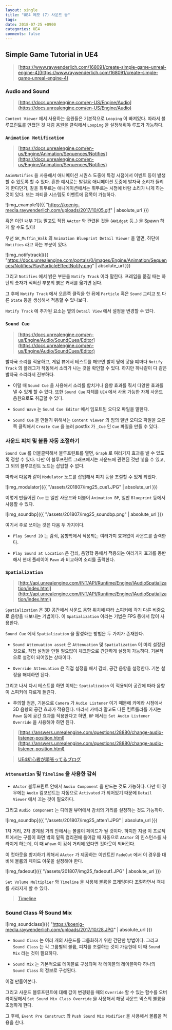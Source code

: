```yaml
---
layout: single
title: "UE4 메모 (7) 사운드 등"
tags: 
date: 2018-07-25 +0900
categories: UE4
comments: false
---
```

<script type="text/javascript"
    src="http://cdn.mathjax.org/mathjax/latest/MathJax.js?config=TeX-AMS-MML_HTMLorMML">
</script>

## Simple Game Tutorial in UE4

> [https://www.raywenderlich.com/168091/create-simple-game-unreal-engine-4](https://www.raywenderlich.com/168091/create-simple-game-unreal-engine-4)

### Audio and Sound

> [https://docs.unrealengine.com/en-US/Engine/Audio](https://docs.unrealengine.com/en-US/Engine/Audio)

`Content Viewer` 에서 사용하는 음원들은 기본적으로 `Looping` 이 빠져있다. 따라서 블루프린트를 만졌던 것 처럼 음원을 클릭해서 `Looping` 을 설정해줘야 루프가 가능하다.

### `Animation Notification`

> [https://docs.unrealengine.com/en-us/Engine/Animation/Sequences/Notifies](https://docs.unrealengine.com/en-us/Engine/Animation/Sequences/Notifies)

`AnimNotifies` 을 사용해서 애니메이션 시퀀스 도중에 특정 시점에서 이벤트 등이 발생할 수 있도록 할 수 있다. 흔한 예시로는 발걸음 애니메이션 도중에 발자국 소리가 들리게 한다던가, 칼을 휘두르는 애니메이션에서는 휘두르는 시점에 바람 소리가 나게 하는 것이 있다. 또는 파티클 시스템도 이벤트에 접목이 가능하다.

![img_example1]({{ "https://koenig-media.raywenderlich.com/uploads/2017/10/05.gif" | absolute_url }})

혹은 이런 내부 기능 말고도 직접 `AActor` 와 관련된 것들 (`AWidget` 등..) 을 Spawn 하게 할 수도 있다! 

우선 `SK_Muffin_Walk` 의 `Animation Blueprint Detail Viewer` 을 열면, 하단에 `Notifies` 라고 하는 부분이 있다.

![img_notifytrack]({{ "https://docs.unrealengine.com/portals/0/images/Engine/Animation/Sequences/Notifies/PlayParticleEffectNotify.png" | absolute_url }})

그리고 `Notifies` 에서 밝은 부분을 `Notify Track` 이라 말한다. 프레임을 옮길 때는 하단의 숫자가 적혀진 부분의 붉은 커서를 옮기면 된다. 

그 후에 `Notify Track` 에서 오른쪽 클릭을 한 뒤에 `Particle` 혹은 `Sound` 그리고 또 다른 `State` 등을 생성해서 적용할 수 있나보다.

`Notify Track` 에 추가된 요소는 옆의 `Detail View` 에서 설정을 변경할 수 있다.

### `Sound Cue`

> [https://docs.unrealengine.com/en-us/Engine/Audio/SoundCues/Editor](https://docs.unrealengine.com/en-us/Engine/Audio/SoundCues/Editor)

발자국 소리를 적용하고, 게임 뷰에서 테스트를 해보면 발이 땅에 닿을 떄마다 `Notify Track` 의 플래그가 작동해서 소리가 나는 것을 확인할 수 있다. 하지만 하나같이 다 같은 발자국 소리라서 진부하다.

* 이럴 때 `Sound Cue` 을 사용해서 소리를 합치거나 음향 효과를 줘서 다양한 효과를 낼 수 있게 할 수 있다. 또한 `Sound Cue` 자체를 `UE4` 에서 사용 가능한 자체 사운드 음원으로도 취급할 수 있다.

* `Sound Wave` 는 `Sound Cue Editor` 에서 임포트된 오디오 파일을 말한다.

* `Sound Cue` 을 만들기 위해서는 `Content Viewer` 의 임의 일반 오디오 파일을 오른쪽 클릭해서 `Create Cue` 을 눌러 postfix 가 `_Cue` 인 `Cue` 파일을 만들 수 있다.

### 사운드 피치 및 볼륨 자동 조절하기

`Sound Cue` 를 더블클릭해서 블루프린트를 열면, `Graph` 로 여러가지 효과를 낼 수 있도록 정할 수 있다. 다만 이 블루프린트 그래프에서는 사운드에 관련된 것만 넣을 수 있고, 그 외의 블루프린트 노드는 삽입할 수 없다.

따라서 다음과 같이 `Modulator` 노드를 삽입해서 피치 등을 조절할 수 있게 되었다.

![img_modulator]({{ "/assets/201807/img25_cue1.JPG" | absolute_url }})

이렇게 만들어진 `Cue` 는 일반 사운드와 더불어 `Animation BP`, 일반 `Blueprint` 등에서 사용할 수 있다.

![img_soundbp]({{ "/assets/201807/img25_soundbp.png" | absolute_url }})

여기서 주로 쓰이는 것은 다음 두 가지이다.

* `Play Sound 2D` 는 감쇠, 음향학에서 적용되는 여러가지 효과없이 사운드를 출력한다.

* `Play Sound at Location` 은 감쇠, 음향학 등에서 적용되는 여러가지 효과를 동반해서 현재 플레이어 `Pawn` 과 비교하여 소리를 출력한다.

### `Spatialization`

> [http://api.unrealengine.com/INT/API/Runtime/Engine/IAudioSpatialization/index.html](http://api.unrealengine.com/INT/API/Runtime/Engine/IAudioSpatialization/index.html)

`Spatialization` 은 3D 공간에서 사운드 음향 위치에 따라 스피커에 각기 다른 비중으로 음향을 내보내는 기법이다. 이 `Spatialization` 이라는 기법은 FPS 등에서 많이 사용한다.

`Sound Cue` 에서 `Spatialization` 을 활성화는 방법은 두 가지가 존재한다.

* `Sound Attenuation asset` 은 `Attenuation` 및 `Spatialization` 이 미리 설정된 것으로, 직접 설정을 만질 필요없이 체크만으로 간단하게 설정이 가능하다. 기본적으로 설정이 되어있는 상태이다.

* `Override Attenuation` 은 직접 설정을 해서 감쇠, 공간 음향을 설정한다. 기본 설정을 해제하면 된다.

그리고 나서 다시 테스트를 하면 이제는 `Spatializaion` 이 적용되어 공간에 따라 음향이 스피커에 다르게 들린다.

* 주의할 점은, 기본으로 `Camera` 가 `Audio Listener` 이기 때문에 카메라 시점에서 3D 음향의 공간 효과가 적용된다. 따라서 카메라 말고도 다른 컨트롤러를 가지는 `Pawn` 등에 공간 효과를 적용한다고 하면, `BP` 에서는 `Set Audio Listener Override` 을 사용해야 하면 된다.

> [https://answers.unrealengine.com/questions/28880/change-audio-listener-position.html](https://answers.unrealengine.com/questions/28880/change-audio-listener-position.html)

> [UE4初心者が頑張ってるブログ](http://mozpaca.hatenablog.com/entry/20180225/1519521954)

### `Attenuation` 및 `Timeline` 을 사용한 감쇠

* `AActor` 블루프린트 안에서 `Audio Component` 을 만드는 것도 가능하다. 다만 이 경우에는 `Audio` 컴포넌트는 자동으로 `Activated` 가 되어있기 때문에 `Detail Viewer` 에서 끄는 것이 필요하다.

그리고 `Audio Component` 는 디테일 뷰어에서 감쇠의 거리를 설정하는 것도 가능하다.

![img_soundbp]({{ "/assets/201807/img25_atten1.JPG" | absolute_url }})

1차 거리, 2차 경계점 거리 안에서는 볼륨이 페이드가 될 것이다. 하지만 지금 이 프로젝트에서는 구름이 화면 밖의 밑쪽 컬리젼에 들어갈 때 자동으로 `AActor` 의 인스턴스를 사라지게 하는데, 이 때 `APawn` 이 감쇠 거리에 있다면 컷아웃이 되버린다.

이 컷아웃을 방지하기 위해서 `AActor` 가 제공하는 이벤트인 `FadeOut` 에서 이 경우를 대비해 볼륨의 페이드 아웃을 설정해야 한다.

![img_fadeout]({{ "/assets/201807/img25_fadeout1.JPG" | absolute_url }})

`Set Volume Multiplier` 와 `Timeline` 을 사용해 볼륨을 프레임마다 조절하면서 객체를 사라지게 할 수 있다.

> [Timeline](https://docs.unrealengine.com/en-us/Engine/Blueprints/UserGuide/Timelines)

### Sound Class 와 Sound Mix

![img_soundclass]({{ "https://koenig-media.raywenderlich.com/uploads/2017/10/28.JPG" | absolute_url }})

* `Sound Class` 는 여러 개의 사운드를 그룹화하기 위한 간단한 방법이다. 그리고 `Sound Class` 는 각 그룹별의 볼륨, 피치를 조절하는 것이 가능한데 이 때 `Sound Mix` 라는 것이 필요하다. 

* `Sound Mix` 는 기본적으로 테이블로 구성되며 각 테이블의 레이블마다 하나의 `Sound Class` 의 정보로 구성된다.

이걸 만들어본다.

그리고 사운드 블루프린트에 대해 값이 변경됬을 때의 `Override` 할 수 있는 함수를 오버라이딩해서 `Set Sound Mix Class Override` 을 사용해서 해당 사운드 믹스의 볼륨을 조정하게 한다.

그 후에, `Event Pre Construct` 와 `Push Sound Mix Modifier` 을 사용해서 볼륨을 적용을 한다.
